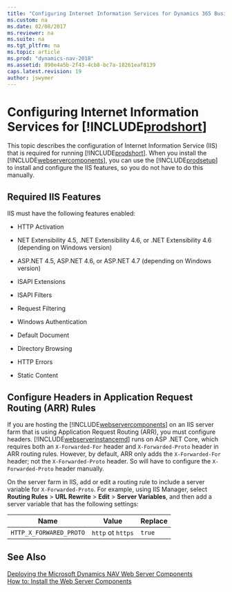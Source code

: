 ```yaml
---
title: "Configuring Internet Information Services for Dynamics 365 Business Central"
ms.custom: na
ms.date: 02/08/2017
ms.reviewer: na
ms.suite: na
ms.tgt_pltfrm: na
ms.topic: article
ms.prod: "dynamics-nav-2018"
ms.assetid: 890e4a5b-2f43-4cb8-bc7a-18261eaf8139
caps.latest.revision: 19
author: jswymer
---
```

# Configuring Internet Information Services for [!INCLUDE[prodshort](../developer/includes/prodshort.md)]
This topic describes the configuration of Internet Information Service \(IIS\) that is required for running [!INCLUDE[prodshort](../developer/includes/prodshort.md)]. When you install the [!INCLUDE[webservercomponents](../developer/includes/webservercomponents.md)], you can use the [!INCLUDE[prodsetup](../developer/includes/prodsetup.md)] to install and configure the IIS features, so you do not have to do this manually.


## Required IIS Features
IIS must have the following features enabled:  

-   HTTP Activation  

-   NET Extensibility 4.5, .NET Extensibility 4.6, or .NET Extensibility 4.6 \(depending on Windows version\)  

-   ASP.NET 4.5, ASP.NET 4.6, or ASP.NET 4.7 \(depending on Windows version\)  

-   ISAPI Extensions  

-   ISAPI Filters  

-   Request Filtering  

-   Windows Authentication  

-   Default Document

-   Directory Browsing

-   HTTP Errors

-   Static Content  



## <a name="ARR"></a> Configure Headers in Application Request Routing (ARR) Rules

If you are hosting the [!INCLUDE[webservercomponents](../developer/includes/webservercomponents.md)] on an IIS server farm that is using Application Request Routing (ARR), you must configure headers. [!INCLUDE[webserverinstancemd](../developer/includes/webserverinstance.md)] runs on ASP .NET Core, which requires both an `X-Forwarded-For` header and `X-Forwarded-Proto` header in ARR routing rules. However, by default, ARR only adds the `X-Forwarded-For` header; not the `X-Forwarded-Proto` header. So will have to configure the `X-Forwarded-Proto` header manually.

On the server farm in IIS, add or edit a routing rule to include a server variable for `X-Forwarded-Proto`. For example, using IIS Manager, select **Routing Rules** > **URL Rewrite** > **Edit** > **Server Variables**, and then add a server variable that has the following settings: 

|  Name  |  Value  |  Replace  |
|--------|---------|-----------|
|`HTTP_X_FORWARED_PROTO`|`http` ot `https`|`true`|
## See Also  
 [Deploying the Microsoft Dynamics NAV Web Server Components](Deploying-the-Microsoft-Dynamics-NAV-Web-Server-Components.md)   
 [How to: Install the Web Server Components](How-to--Install-the-Web-Server-Components.md)
